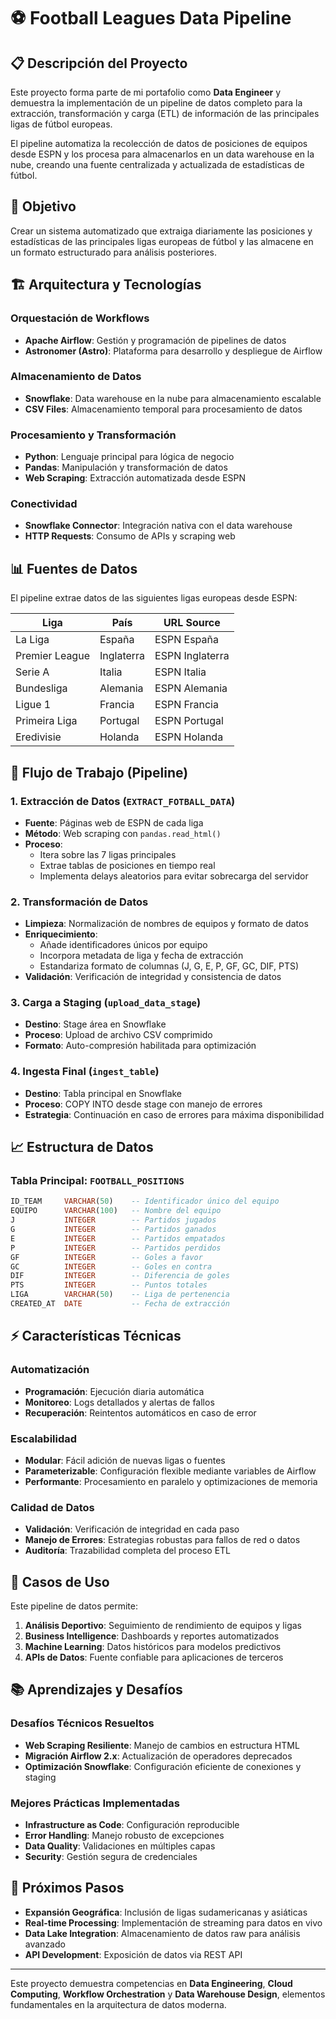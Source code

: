 # ⚽ Football Leagues Data Pipeline

## 📋 Descripción del Proyecto

Este proyecto forma parte de mi portafolio como **Data Engineer** y demuestra la implementación de un pipeline de datos completo para la extracción, transformación y carga (ETL) de información de las principales ligas de fútbol europeas.

El pipeline automatiza la recolección de datos de posiciones de equipos desde ESPN y los procesa para almacenarlos en un data warehouse en la nube, creando una fuente centralizada y actualizada de estadísticas de fútbol.

## 🎯 Objetivo

Crear un sistema automatizado que extraiga diariamente las posiciones y estadísticas de las principales ligas europeas de fútbol y las almacene en un formato estructurado para análisis posteriores.

## 🏗️ Arquitectura y Tecnologías

### **Orquestación de Workflows**
- **Apache Airflow**: Gestión y programación de pipelines de datos
- **Astronomer (Astro)**: Plataforma para desarrollo y despliegue de Airflow

### **Almacenamiento de Datos**
- **Snowflake**: Data warehouse en la nube para almacenamiento escalable
- **CSV Files**: Almacenamiento temporal para procesamiento de datos

### **Procesamiento y Transformación**
- **Python**: Lenguaje principal para lógica de negocio
- **Pandas**: Manipulación y transformación de datos
- **Web Scraping**: Extracción automatizada desde ESPN

### **Conectividad**
- **Snowflake Connector**: Integración nativa con el data warehouse
- **HTTP Requests**: Consumo de APIs y scraping web

## 📊 Fuentes de Datos

El pipeline extrae datos de las siguientes ligas europeas desde ESPN:

| Liga | País | URL Source |
|------|------|------------|
| La Liga | España | ESPN España |
| Premier League | Inglaterra | ESPN Inglaterra |
| Serie A | Italia | ESPN Italia |
| Bundesliga | Alemania | ESPN Alemania |
| Ligue 1 | Francia | ESPN Francia |
| Primeira Liga | Portugal | ESPN Portugal |
| Eredivisie | Holanda | ESPN Holanda |

## 🔄 Flujo de Trabajo (Pipeline)

### 1. **Extracción de Datos** (`EXTRACT_FOTBALL_DATA`)
- **Fuente**: Páginas web de ESPN de cada liga
- **Método**: Web scraping con `pandas.read_html()`
- **Proceso**: 
  - Itera sobre las 7 ligas principales
  - Extrae tablas de posiciones en tiempo real
  - Implementa delays aleatorios para evitar sobrecarga del servidor

### 2. **Transformación de Datos**
- **Limpieza**: Normalización de nombres de equipos y formato de datos
- **Enriquecimiento**: 
  - Añade identificadores únicos por equipo
  - Incorpora metadata de liga y fecha de extracción
  - Estandariza formato de columnas (J, G, E, P, GF, GC, DIF, PTS)
- **Validación**: Verificación de integridad y consistencia de datos

### 3. **Carga a Staging** (`upload_data_stage`)
- **Destino**: Stage área en Snowflake
- **Proceso**: Upload de archivo CSV comprimido
- **Formato**: Auto-compresión habilitada para optimización

### 4. **Ingesta Final** (`ingest_table`)
- **Destino**: Tabla principal en Snowflake
- **Proceso**: COPY INTO desde stage con manejo de errores
- **Estrategia**: Continuación en caso de errores para máxima disponibilidad

## 📈 Estructura de Datos

### **Tabla Principal**: `FOOTBALL_POSITIONS`
```sql
ID_TEAM     VARCHAR(50)    -- Identificador único del equipo
EQUIPO      VARCHAR(100)   -- Nombre del equipo
J           INTEGER        -- Partidos jugados
G           INTEGER        -- Partidos ganados
E           INTEGER        -- Partidos empatados
P           INTEGER        -- Partidos perdidos
GF          INTEGER        -- Goles a favor
GC          INTEGER        -- Goles en contra
DIF         INTEGER        -- Diferencia de goles
PTS         INTEGER        -- Puntos totales
LIGA        VARCHAR(50)    -- Liga de pertenencia
CREATED_AT  DATE           -- Fecha de extracción
```

## ⚡ Características Técnicas

### **Automatización**
- **Programación**: Ejecución diaria automática
- **Monitoreo**: Logs detallados y alertas de fallos
- **Recuperación**: Reintentos automáticos en caso de error

### **Escalabilidad**
- **Modular**: Fácil adición de nuevas ligas o fuentes
- **Parameterizable**: Configuración flexible mediante variables de Airflow
- **Performante**: Procesamiento en paralelo y optimizaciones de memoria

### **Calidad de Datos**
- **Validación**: Verificación de integridad en cada paso
- **Manejo de Errores**: Estrategias robustas para fallos de red o datos
- **Auditoría**: Trazabilidad completa del proceso ETL

## 🎯 Casos de Uso

Este pipeline de datos permite:

1. **Análisis Deportivo**: Seguimiento de rendimiento de equipos y ligas
2. **Business Intelligence**: Dashboards y reportes automatizados
3. **Machine Learning**: Datos históricos para modelos predictivos
4. **APIs de Datos**: Fuente confiable para aplicaciones de terceros

## 📚 Aprendizajes y Desafíos

### **Desafíos Técnicos Resueltos**
- **Web Scraping Resiliente**: Manejo de cambios en estructura HTML
- **Migración Airflow 2.x**: Actualización de operadores deprecados
- **Optimización Snowflake**: Configuración eficiente de conexiones y staging

### **Mejores Prácticas Implementadas**
- **Infrastructure as Code**: Configuración reproducible
- **Error Handling**: Manejo robusto de excepciones
- **Data Quality**: Validaciones en múltiples capas
- **Security**: Gestión segura de credenciales

## 🚀 Próximos Pasos

- **Expansión Geográfica**: Inclusión de ligas sudamericanas y asiáticas
- **Real-time Processing**: Implementación de streaming para datos en vivo
- **Data Lake Integration**: Almacenamiento de datos raw para análisis avanzado
- **API Development**: Exposición de datos via REST API

---

Este proyecto demuestra competencias en **Data Engineering**, **Cloud Computing**, **Workflow Orchestration** y **Data Warehouse Design**, elementos fundamentales en la arquitectura de datos moderna.